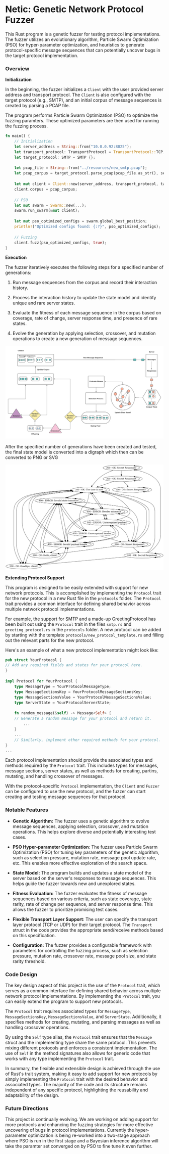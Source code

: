 # Netic: Genetic Network Protocol Fuzzer

This Rust program is a genetic fuzzer for testing protocol implementations. The fuzzer utilizes an evolutionary algorithm, Particle Swarm Optimization (PSO) for hyper-parameter optimization, and heuristics to generate protocol-specific message sequences that can potentially uncover bugs in the target protocol implementation.

### Overview

**Initialization**

In the beginning, the fuzzer initializes a `Client` with the user provided server address and transport protocol. The `Client` is also configured with the target protocol (e.g., SMTP), and an initial corpus of message sequences is created by parsing a PCAP file.

The program performs Particle Swarm Optimization (PSO) to optimize the fuzzing paramters. These optimized parameters are then used for running the fuzzing process.

```rust
fn main() {
    // Initialization
    let server_address = String::from("10.0.0.92:8025");
    let transport_protocol: TransportProtocol = TransportProtocol::TCP;
    let target_protocol: SMTP = SMTP {};

    let pcap_file = String::from("../resources/new_smtp.pcap");
    let pcap_corpus = target_protocol.parse_pcap(pcap_file.as_str(), server_address.as_str());

    let mut client = Client::new(server_address, transport_protocol, target_protocol);
    client.corpus = pcap_corpus;

    // PSO
    let mut swarm = Swarm::new(...);
    swarm.run_swarm(&mut client);

    let mut pso_optimized_configs = swarm.global_best_position;
    println!("Optimized configs found: {:?}", pso_optimized_configs);

    // Fuzzing
    client.fuzz(pso_optimized_configs, true);
}
```

**Execution**

The fuzzer iteratively executes the following steps for a specified number of generations:

1. Run message sequences from the corpus and record their interaction history.

2. Process the interaction history to update the state model and identify unique and rare server states.

3. Evaluate the fitness of each message sequence in the corpus based on coverage, rate of change, server response time, and presence of rare states.

4. Evolve the generation by applying selection, crossover, and mutation operations to create a new generation of message sequences.

![Program Diagram](resources/program_diagram.png)

After the specified number of generations have been created and tested, the final state model is converted into a digraph which then can be converted to PNG or SVG

![Program Diagram](resources/full_diagram.png)

**Extending Protocol Support**

This program is designed to be easily extended with support for new network protocols. This is accomplished by implementing the `Protocol` trait for the new protocol in a new Rust file in the `protocols` folder. The `Protocol` trait provides a common interface for defining shared behavior across multiple network protocol implementations.

For example, the support for SMTP and a made-up GreetingProtocol has been built out using the `Protocol` trait in the files `smtp.rs` and `greeting_protocol.rs` in the `protocols` folder. A new protocol can be added by starting with the template `protocols/new_protocol_template.rs` and filling out the relevant parts for the new protocol.

Here's an example of what a new protocol implementation might look like:

```rust
pub struct YourProtocol {
// Add any required fields and states for your protocol here.
}

impl Protocol for YourProtocol {
    type MessageType = YourProtocolMessageType;
    type MessageSectionsKey = YourProtocolMessageSectionsKey;
    type MessageSectionsValue = YourProtocolMessageSectionsValue;
    type ServerState = YourProtocolServerState;

    fn random_message(&self) -> Message<Self> {
    // Generate a random message for your protocol and return it.
        ...
    }
    ...
    // Similarly, implement other required methods for your protocol.
}
...
```

Each protocol implementation should provide the associated types and methods required by the `Protocol` trait. This includes types for messages, message sections, server states, as well as methods for creating, partins, mutating, and handling crossover of messages.

With the protocol-specific `Protocol` implementation, the `Client` and `Fuzzer` can be configured to use the new protocol, and the fuzzer can start creating and testing message sequences for that protocol.

### Notable Features

- **Genetic Algorithm:** The fuzzer uses a genetic algorithm to evolve message sequences, applying selection, crossover, and mutation operations. This helps explore diverse and potentially interesting test cases.

- **PSO Hyper-parameter Optimization**: The fuzzer uses Particle Swarm Optimization (PSO) for tuning key parameters of the genetic algorithm, such as selection pressure, mutation rate, message pool update rate, etc. This enables more effective exploration of the search space.

- **State Model:** The program builds and updates a state model of the server based on the server's responses to message sequences. This helps guide the fuzzer towards new and unexplored states.

- **Fitness Evaluation:** The fuzzer evaluates the fitness of message sequences based on various criteria, such as state coverage, state rarity, rate of change per sequence, and server response time. This allows the fuzzer to prioritize promising test cases.

- **Flexible Transport Layer Support**: The user can specify the transport layer protocol (TCP or UDP) for their target protocol. The `Transport` struct in the code provides the appropriate send/receive methods based on this specification.

- **Configuration:** The fuzzer provides a configurable framework with parameters for controlling the fuzzing process, such as selection pressure, mutation rate, crossover rate, message pool size, and state rarity threshold.

### Code Design

The key design aspect of this project is the use of the `Protocol` trait, which serves as a common interface for defining shared behavior across multiple network protocol implementations. By implementing the `Protocol` trait, you can easily extend the program to support new protocols.

The `Protocol` trait requires associated types for `MessageType`, `MessageSectionsKey`, `MessageSectionsValue`, and `ServerState`. Additionally, it specifies methods for creating, mutating, and parsing messages as well as handling crossover operations.

By using the `Self` type alias, the `Protocol` trait ensures that the `Message` struct and the implementing type share the same protocol. This prevents mixing different protocols and enforces a consistent implementation. The use of `Self` in the method signatures also allows for generic code that works with any type implementing the `Protocol` trait.

In summary, the flexible and extensible design is achieved through the use of Rust's trait system, making it easy to add support for new protocols by simply implementing the `Protocol` trait with the desired behavior and associated types. The majority of the code and its structure remains independent of any specific protocol, highlighting the reusability and adaptability of the design.

### Future Directions

This project is continually evolving. We are working on adding support for more protocols and enhancing the fuzzing strategies for more effective uncovering of bugs in protocol implementations. Currently the hyper-parameter optimization is being re-worked into a two-stage approach where PSO is run in the first stage and a Bayesian inference algorithm will take the paramter set converged on by PSO to fine tune it even further.